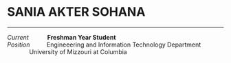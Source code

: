 # SANIA AKTER SOHANA
---------------------
*Current*&nbsp;&nbsp;&nbsp;&nbsp;&nbsp;&nbsp;&nbsp;&nbsp;&nbsp;&nbsp; **Freshman Year Student**   
*Position*&nbsp;&nbsp;&nbsp;&nbsp;&nbsp;&nbsp;&nbsp;&nbsp;&nbsp;&nbsp;Engineeering and Information Technology Department  
&nbsp;&nbsp;&nbsp;&nbsp;&nbsp;&nbsp;&nbsp;&nbsp;&nbsp;&nbsp;&nbsp;&nbsp;&nbsp;University of Mizzouri at Columbia  
